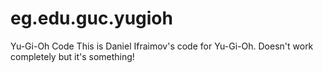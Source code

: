 # eg.edu.guc.yugioh
Yu-Gi-Oh Code
This is Daniel Ifraimov's code for Yu-Gi-Oh. Doesn't work completely but it's something!
